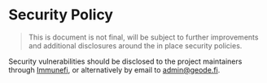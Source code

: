 # Security Policy
<!-- 
This document should be improved with additional guidelines upon the mainnet launch on Ethereum. -->

> This is document is not final, will be subject to further improvements and additional disclosures around the in place security policies.

Security vulnerabilities should be disclosed to the project maintainers through [Immunefi](https://immunefi.com/bounty/geodefinance), or alternatively by email to admin@geode.fi.
